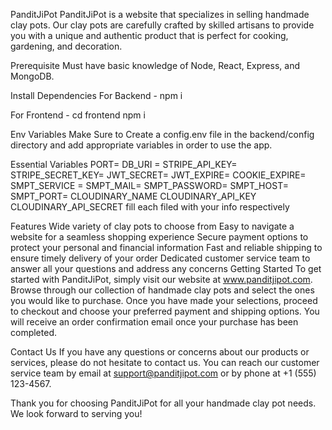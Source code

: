 PanditJiPot
PanditJiPot is a website that specializes in selling handmade clay pots. Our clay pots are carefully crafted by skilled artisans to provide you with a unique and authentic product that is perfect for cooking, gardening, and decoration.

Prerequisite
Must have basic knowledge of Node, React, Express, and MongoDB. 

Install Dependencies
For Backend - npm i

For Frontend - cd frontend  npm i

Env Variables
Make Sure to Create a config.env file in the backend/config directory and add appropriate variables in order to use the app.

Essential Variables PORT= DB_URI = STRIPE_API_KEY= STRIPE_SECRET_KEY= JWT_SECRET= JWT_EXPIRE= COOKIE_EXPIRE= SMPT_SERVICE = SMPT_MAIL= SMPT_PASSWORD= SMPT_HOST= SMPT_PORT= CLOUDINARY_NAME CLOUDINARY_API_KEY CLOUDINARY_API_SECRET fill each filed with your info respectively

Features
Wide variety of clay pots to choose from
Easy to navigate a website for a seamless shopping experience
Secure payment options to protect your personal and financial information
Fast and reliable shipping to ensure timely delivery of your order
Dedicated customer service team to answer all your questions and address any concerns
Getting Started
To get started with PanditJiPot, simply visit our website at www.panditjipot.com. Browse through our collection of handmade clay pots and select the ones you would like to purchase. Once you have made your selections, proceed to checkout and choose your preferred payment and shipping options. You will receive an order confirmation email once your purchase has been completed.

Contact Us
If you have any questions or concerns about our products or services, please do not hesitate to contact us. You can reach our customer service team by email at support@panditjipot.com or by phone at +1 (555) 123-4567.

Thank you for choosing PanditJiPot for all your handmade clay pot needs. We look forward to serving you!